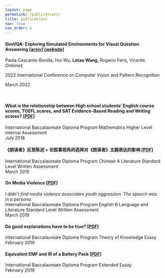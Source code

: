 ```yaml
---
layout: page
permalink: /publications/
title: publications
nav: true
nav_order: 2
---
```


#### SimVQA: Exploring Simulated Environments for Visual Question Answering [[arxiv](https://arxiv.org/abs/2203.17219)] [[website](https://www.cs.rice.edu/~pc51/simvqa/)]
Paola Cascante-Bonilla, Hui Wu, **Letao Wang**, Rogerio Feris, Vicente Ordonez

2022 International Conference on Computer Vision and Pattern Recognition

March 2022

<br>

#### What is the relationship between High school students’ English course scores, TOEFL scores, and SAT Evidence-Based Reading and Writing scores? [[PDF](/assets/pdf/mathIA.pdf)]
International Baccalaureate Diploma Program Mathematics Higher Level Internal Assessment<br>
July 2018

#### 《朗读者》反思陈述 + 论叙事视角的选择对《朗读者》主题表达的影响 [[PDF](/assets/pdf/ChineseWA.pdf)]
International Baccalaureate Diploma Program Chinese A Literature Standard Level Written Assessment<br>
March 2019

#### On Media Violence [[PDF](/assets/pdf/EnglishWA.pdf)]
*I didn't find media violence associates youth aggression. The speech was in a persona.*<br>
International Baccalaureate Diploma Program English B Language and Literature Standard Level Written Assessment<br>
March 2019

#### Do good explanations have to be true? [[PDF](/assets/pdf/tok.pdf)]
International Baccalaureate Diploma Program Theory of Knowledge Essay<br>
February 2019

#### Equivalent EMF and IR of a Battery Pack [[PDF](/assets/pdf/EE.pdf)]
International Baccalaureate Diploma Program Extended Essay<br>
February 2019
